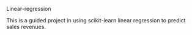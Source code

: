 Linear-regression

This is a guided project in using scikit-learn linear regression to predict sales revenues.
